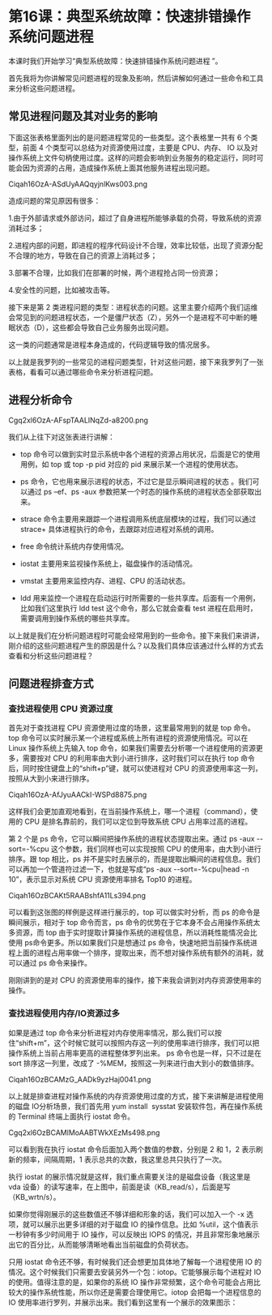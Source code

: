 # 第16课：典型系统故障：快速排错操作系统问题进程

本课时我们开始学习“典型系统故障：快速排错操作系统问题进程 ”。



首先我将为你讲解常见问题进程的现象及影响，然后讲解如何通过一些命令和工具来分析这些问题进程。

## 常见进程问题及其对业务的影响

下面这张表格里面列出的是问题进程常见的一些类型。这个表格里一共有 6 个类型，前面 4 个类型可以总结为对资源使用过度，主要是 CPU、内存、 IO 以及对操作系统上文件句柄使用过度。这样的问题会影响到业务服务的稳定运行，同时可能会因为资源的占用，造成操作系统上面其他服务进程出现问题。

Ciqah16OzA-ASdUyAAQqyjnlKws003.png

造成问题的常见原因有很多：

1.由于外部请求或外部访问，超过了自身进程所能够承载的负荷，导致系统的资源消耗过多；

2.进程内部的问题，即进程的程序代码设计不合理，效率比较低，出现了资源分配不合理的地方，导致在自己的资源上消耗过多；

3.部署不合理，比如我们在部署的时候，两个进程抢占同一份资源；

4.安全性的问题，比如被攻击等。

接下来是第 2 类进程问题的类型：进程状态的问题。这里主要介绍两个我们运维会常见到的问题进程状态，一个是僵尸状态（Z），另外一个是进程不可中断的睡眠状态（D），这些都会导致自己业务服务出现问题。



这一类的问题通常是进程本身造成的，代码逻辑导致的情况居多。



以上就是我罗列的一些常见的进程问题类型，针对这些问题，接下来我罗列了一张表格，看看可以通过哪些命令来分析进程问题。

## 进程分析命令
Cgq2xl6OzA-AFspTAALINqZd-a8200.png

我们从上往下对这张表进行讲解：

* top 命令可以做到实时显示系统中各个进程的资源占用状况，后面是它的使用用例，如 top 或 top -p pid 对应的 pid 来展示某一个进程的使用状态。

* ps 命令，它也用来展示进程的状态，不过它是显示瞬间进程的状态 。我们可以通过 ps –ef、ps -aux 参数把某一个时态的操作系统的进程状态全部获取出来。

* strace 命令主要用来跟踪一个进程调用系统底层模块的过程，我们可以通过 strace+ 具体进程执行的命令，去跟踪对应进程对系统的调用。

* free 命令统计系统内存使用情况。

* iostat 主要用来监视操作系统上，磁盘操作的活动情况。

* vmstat 主要用来监控内存、进程、CPU 的活动状态。

* ldd 用来监控一个进程在启动运行时所需要的一些共享库。后面有一个用例，比如我们这里执行 ldd test 这个命令，那么它就会查看 test 进程在启用时，需要调用到操作系统的哪些共享库。

以上就是我们在分析问题进程时可能会经常用到的一些命令。接下来我们来讲讲，刚介绍的这些问题进程产生的原因是什么？以及我们具体应该通过什么样的方式去查看和分析这些问题进程？

##  问题进程排查方式

### 查找进程使用 CPU 资源过度
首先对于查找进程 CPU 资源使用过度的场景，这里最常用到的就是 top 命令。top 命令可以实时展示某一个进程或系统上所有进程的资源使用情况。可以在 Linux 操作系统上先输入 top 命令，如果我们需要去分析哪一个进程使用的资源更多，需要按对 CPU 的利用率由大到小进行排序，这时我们可以在执行 top 命令后，同时按住键盘上的“shift+p”键，就可以使进程对 CPU 的资源使用率这一列，按照从大到小来进行排序。

Ciqah16OzA-AfJyuAACkI-WSPd8875.png

这样我们会更加直观地看到，在当前操作系统上，哪一个进程（command），使用的 CPU 是排名靠前的，我们可以定位到导致系统 CPU 占用率过高的进程。


第 2 个是 ps 命令，它可以瞬间把操作系统的进程状态提取出来。通过 ps -aux --sort=-%cpu 这个参数，我们同样也可以实现按照 CPU 的使用率，由大到小进行排序。跟 top 相比，ps 并不是实时去展示的，而是提取出瞬间的进程信息。我们可以再加一个管道符过滤一下，也就是写成“ps -aux --sort=-%cpu|head -n 10”，表示显示对系统 CPU 资源使用率排名 Top10 的进程。

Ciqah16OzBCAKt5RAABshfA11Ls394.png

可以看到这张图的样例是这样进行展示的，top 可以做实时分析，而 ps 的命令是瞬间展示，相对于 top 命令而言，ps 命令的优势在于它本身不会占用操作系统太多资源，而 top 由于实时提取计算操作系统的进程信息，所以消耗性能情况会比使用 ps命令更多。所以如果我们只是想通过 ps 命令，快速地把当前操作系统进程上面的进程占用率做一个排序，提取出来，而不想对操作系统有额外的消耗，就可以通过 ps 命令来操作。

刚刚讲到的是对 CPU 的资源使用率的操作，接下来我会讲到对内存资源使用率的操作。

### 查找进程使用内存/IO资源过多

如果是通过 top 命令来分析进程对内存使用率情况，那么我们可以按住“shift+m”，这个时候它就可以按照内存这一列的使用率进行排序，我们可以把操作系统上当前占用率更高的进程整体罗列出来。 ps 命令也是一样，只不过是在 sort 排序这一列里，改成了 -%MEM，按照这一列来进行由大到小的数值排序。

Ciqah16OzBCAMzG_AADk9yzHaj0041.png

以上就是排查进程对操作系统的内存资源使用过度的方式，接下来讲解是进程使用的磁盘 IO分析场景，我们首先用 yum install  sysstat 安装软件包，再在操作系统的 Terminal 终端上面执行 iostat 命令。

Cgq2xl6OzBCAMlMoAABTWkXEzMs498.png

可以看到我在执行 iostat 命令后面加入两个数值的参数，分别是 2 和 1，2 表示刷新的频率，间隔周期，1 表示总共的次数，我这里总共只执行了一次。



执行 iostat 的展示情况就是这样，我们重点需要关注的是磁盘设备（我这里是 vda 设备）的读写速率，在上图中，前面是读（KB_read/s），后面是写（KB_wrtn/s）。



如果你觉得刚展示的这些数值还不够详细和形象的话，我们可以加入一个 -x 选项，就可以展示出更多详细的对于磁盘 IO 的操作信息。比如 %util，这个值表示一秒钟有多少时间用于 IO 操作，可以反映出 IOPS 的情况，并且非常形象地展示出它的百分比，从而能够清晰地看出当前磁盘的负荷状态。



只用 iostat 命令还不够，有时候我们还会想更加具体地了解每一个进程使用 lO 的情况。这个时候我们只需要去安装另外一个包：iotop。它能够展示每个进程对 lO 的使用。值得注意的是，如果你的系统 lO 操作非常频繁，这个命令可能会占用比较大的操作系统性能，所以你还是需要合理使用它。iotop 会把每一个进程信息的 IO 使用率进行罗列，并展示出来。我们看到这里有一个展示的效果图示：
